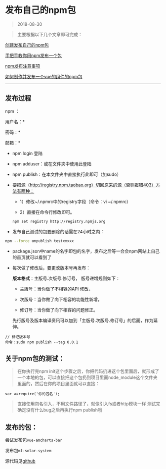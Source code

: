# 发布自己的npm包
> 2018-08-30
<tag-part tagName="npm"/>

> 主要根据以下几个文章即可完成：

[创建发布自己的npm包](https://www.cnblogs.com/marymei0107/p/6339710.html)

[手把手教你用npm发布一个包](https://www.jianshu.com/p/36d3e0e00157)

[npm发布注意事项](https://blog.csdn.net/gamesdev/article/details/49018629)

[如何制作并发布一个vue的组件的npm包](https://blog.csdn.net/hamupp/article/details/79337643)
>
***

## 发布过程
npm ：

用户名：*

密码：*

邮箱：*

* npm login 登陆
* npm adduser：或在文件夹中使用此登陆
* npm publish：在本文件夹中直接执行此即可（加sudo）
* 要把源（http://registry.npm.taobao.org）切回原来的源（否则报错403）方法有两种：

    + 1）修改~/.npmrc中的registry字段（命令：vi ~/.npmrc）

    + 2）直接在命令行修改即可。

    ```bash
    npm set registry http://registry.npmjs.org
    ```
* 发布自己测试的包要删除的话需在24小时之内：

```bash
npm --force unpublish testxxxxx
```
* package.json中name的名字即包的名字，发布之后等一会会npm网站上自己的首页就可以看到了
* 每次做了修改后，要更改版本号再发布：

    **版本格式**：主版号.次版号.修订号，
    版号递增规则如下：

    + 主版号：当你做了不相容的API 修改，

    + 次版号：当你做了向下相容的功能性新增，

    + 修订号：当你做了向下相容的问题修正。

    先行版号及版本编译资讯可以加到「主版号.次版号.修订号」的后面，作为延伸。

```
// 标记版本号
命令：sudo npm publish --tag 0.0.1

```
## 关于npm包的测试：

>在你执行完npm init这个步骤之后，你把代码扔进这个包里面后，就形成了一个本地的包，可以直接把这个包扔到项目里面node_module这个文件夹里面的，然后在你的项目里面就可以直接：

  ```
  var a=require('你的包名');
  ```
  
>直接使用包名引入，不用文件路径了，就像引入fs或者http模块一样
测试完确定没有什么bug之后再执行npm publish哦


## 发布的包：

尝试发布包`vue-amcharts-bar`

发布包`ml-solar-system`

源代码见[github](https://github.com/arieltlm/vue-test/tree/master/vue-npm-packages)